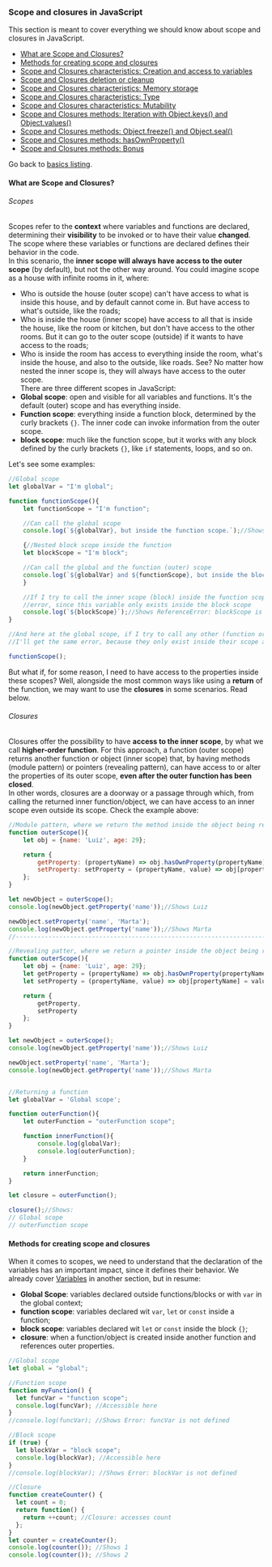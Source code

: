 ### Scope and closures in JavaScript
This section is meant to cover everything we should know about scope and closures in JavaScript.  
- [What are Scope and Closures?](#what-are-scope-and-closures)
- [Methods for creating scope and closures](#scope-and-closures-creation-methods)
- [Scope and Closures characteristics: Creation and access to variables](#scope-and-closures-characteristics-variable-creation-and-access)
- [Scope and Closures deletion or cleanup](#scope-and-closures-cleanup)
- [Scope and Closures characteristics: Memory storage](#scope-and-closures-characteristics-memory-storage)
- [Scope and Closures characteristics: Type](#scope-and-closures-characteristics-type)
- [Scope and Closures characteristics: Mutability](#scope-and-closures-characteristics-mutability)
- [Scope and Closures methods: Iteration with Object.keys() and Object.values()](#scope-and-closures-methods-object-keys-and-object-values)
- [Scope and Closures methods: Object.freeze() and Object.seal()](#scope-and-closures-methods-object-freeze-and-object-seal)
- [Scope and Closures methods: hasOwnProperty()](#scope-and-closures-methods-hasownproperty)
- [Scope and Closures methods: Bonus](#scope-and-closures-methods-bonus)


Go back to [basics listing](https://github.com/luizgdsmdev/-Javascript-studies/blob/main/basics/intro.md).  

#### What are Scope and Closures?
###### Scopes
Scopes refer to the **context** where variables and functions are declared, determining their **visibility** to be invoked or to have their value **changed**. The scope where these variables or functions are declared defines their behavior in the code.   
In this scenario, the **inner scope will always have access to the outer scope** (by default), but not the other way around. You could imagine scope as a house with infinite rooms in it, where:
- Who is outside the house (outer scope) can't have access to what is inside this house, and by default cannot come in. But have access to what's outside, like the roads;
- Who is inside the house (inner scope) have access to all that is inside the house, like the room or kitchen, but don't have access to the other rooms. But it can go to the outer scope (outside) if it wants to have access to the roads;
- Who is inside the room has access to everything inside the room, what's inside the house, and also to the outside, like roads.
See? No matter how nested the inner scope is, they will always have access to the outer scope.   
There are three different scopes in JavaScript:
- **Global scope**: open and visible for all variables and functions. It's the default (outer) scope and has everything inside.
- **Function scope**: everything inside a function block, determined by the curly brackets ``{}``. The inner code can invoke information from the outer scope.
- **block scope**: much like the function scope, but it works with any block defined by the curly brackets ``{}``, like ``if`` statements, loops, and so on.

Let's see some examples:
````javascript
//Global scope
let globalVar = "I'm global";

function functionScope(){
    let functionScope = "I'm function";

    //Can call the global scope
    console.log(`${globalVar}, but inside the function scope.`);//Shows I'm global, but inside the function scope.

    {//Nested block scope inside the function
    let blockScope = "I'm block";

    //Can call the global and the function (outer) scope
    console.log(`${globalVar} and ${functionScope}, but inside the block scope.`);//Shows I'm global and I'm function, but inside the block scope.
    }

    //If I try to call the inner scope (block) inside the function scope, it results in a 
    //error, since this variable only exists inside the block scope
    console.log(`${blockScope}`);//Shows ReferenceError: blockScope is not defined
}

//And here at the global scope, if I try to call any other (function or block scopes)
//I'll get the same error, because they only exist inside their scope and are not visible here

functionScope();
````

But what if, for some reason, I need to have access to the properties inside these scopes? Well, alongside the most common ways like using a **return** of the function, we may want to use the **closures** in some scenarios. Read below.

###### Closures
Closures offer the possibility to have **access to the inner scope**, by what we call **higher-order function**. For this approach, a function (outer scope) returns another function or object (inner scope) that, by having methods (module pattern) or pointers (revealing pattern), can have access to or alter the properties of its outer scope, **even after the outer function has been closed**.   
In other words, closures are a doorway or a passage through which, from calling the returned inner function/object, we can have access to an inner scope even outside its scope.
Check the example above:
````javascript
//Module pattern, where we return the method inside the object being returned
function outerScope(){
    let obj = {name: 'Luiz', age: 29};

    return {
        getProperty: (propertyName) => obj.hasOwnProperty(propertyName) ? obj[propertyName] : 'Property not found',
        setProperty: setProperty = (propertyName, value) => obj[propertyName] = value,
    };
}

let newObject = outerScope();
console.log(newObject.getProperty('name'));//Shows Luiz

newObject.setProperty('name', 'Marta');
console.log(newObject.getProperty('name'));//Shows Marta
//--------------------------------------------------------------------------------------------------------------------

//Revealing patter, where we return a pointer inside the object being returned
function outerScope(){
    let obj = {name: 'Luiz', age: 29};
    let getProperty = (propertyName) => obj.hasOwnProperty(propertyName) ? obj[propertyName] : 'Property not found';
    let setProperty = (propertyName, value) => obj[propertyName] = value;

    return {
        getProperty,
        setProperty
    };
}

let newObject = outerScope();
console.log(newObject.getProperty('name'));//Shows Luiz

newObject.setProperty('name', 'Marta');
console.log(newObject.getProperty('name'));//Shows Marta


//Returning a function
let globalVar = 'Global scope';

function outerFunction(){
    let outerFunction = "outerFunction scope";

    function innerFunction(){
        console.log(globalVar);
        console.log(outerFunction);
    }

    return innerFunction;
}

let closure = outerFunction();

closure();//Shows:
// Global scope
// outerFunction scope
````


#### Methods for creating scope and closures
When it comes to scopes, we need to understand that the declaration of the variables has an important impact, since it defines their behavior. We already cover [Variables](https://github.com/luizgdsmdev/Javascript-studies/blob/main/basics/variables/intro.md) in another section, but in resume:
- **Global Scope**: variables declared outside functions/blocks or with ``var`` in the global context;
- **function scope**: variables declared wit ``var``, ``let`` or ``const`` inside a function;
- **block scope**: variables declared wit ``let`` or ``const`` inside the block ``{}``;
- **closure**: when a function/object is created inside another function and references outer properties.
````javascript
//Global scope
let global = "global";

//Function scope
function myFunction() {
  let funcVar = "function scope";
  console.log(funcVar); //Accessible here
}
//console.log(funcVar); //Shows Error: funcVar is not defined

//Block scope
if (true) {
  let blockVar = "block scope";
  console.log(blockVar); //Accessible here
}
//console.log(blockVar); //Shows Error: blockVar is not defined

//Closure
function createCounter() {
  let count = 0;
  return function() {
    return ++count; //Closure: accesses count
  };
}
let counter = createCounter();
console.log(counter()); //Shows 1
console.log(counter()); //Shows 2
````




